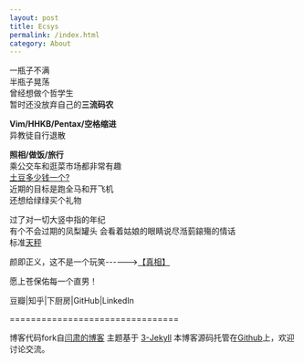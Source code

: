 ```yaml
---
layout: post
title: Ecsys
permalink: /index.html
category: About
---
```


一瓶子不满  
半瓶子晃荡  
曾经想做个哲学生  
暂时还没放弃自己的**三流码农**  

**Vim/HHKB/Pentax/空格缩进**  
异教徒自行退散

**照相/做饭/旅行**  
乘公交车和逛菜市场都非常有趣  
[土豆多少钱一个?](http://music.163.com/#/song?id=95811)  
近期的目标是跑全马和开飞机  
还想给绿绿买个礼物

过了对一切大竖中指的年纪  
有个不会过期的凤梨罐头
会看着姑娘的眼睛说尽湉菿鎄殤的情话  
标准[天秤](http://baike.baidu.com/view/17387.htm)

颜即正义，这不是一个玩笑------><a href="#" id="noNew" onClick="toggle('hiddenImg')">【真相】</a>

愿上苍保佑每一个直男！

豆瓣\|知乎\|下厨房\|GitHub\|LinkedIn

================================

博客代码fork自[闫肃的博客](https://github.com/suyan/suyan.github.io)
主题基于 [3-Jekyll](https://github.com/P233/3-Jekyll) 
本博客源码托管在[Github](https://github.com/ecsys/ecsys.github.io)上，欢迎讨论交流。
